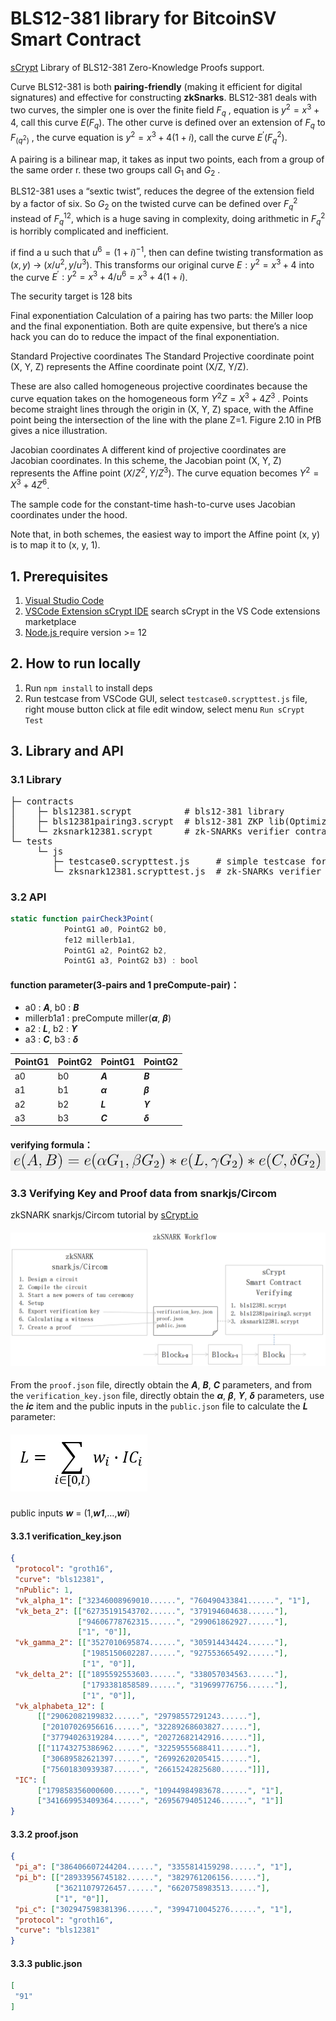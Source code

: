 # BLS12-381 library for BitcoinSV Smart Contract
[sCrypt](https://github.com/sCrypt-Inc/boilerplate) Library of BLS12-381 Zero-Knowledge Proofs support.

Curve BLS12-381 is both **pairing-friendly** (making it efficient for digital signatures) and effective for constructing **zkSnarks**.
BLS12-381 deals with two curves, the simpler one is over the finite field $F_q$ , equation is $y^2 = x^3 + 4$, call this curve $E(F_q)$. The other curve is defined over an extension of $F_q$ to $F_(q^2)$ , the curve equation is $y^2 = x^3 + 4(1 + i)$, call the curve $E^′(F_q^2)$.

A pairing is a bilinear map, it takes as input two points, each from a group of the same order r. these two groups call $G_1$ and $G_2$ .

BLS12-381 uses a “sextic twist”, reduces the degree of the extension field by a factor of six. So $G_2$ on the twisted curve can be defined over $F_q^2$ instead of $F_q^{12}$, which is a huge saving in complexity, doing arithmetic in $F_q^2$ is horribly complicated and inefficient.

if find a u such that $u^6 = (1+i)^{−1}$, then can define twisting transformation as $(x, y)$ → $(x/u^2, y/u^3)$. This transforms our original curve $E:y^2 = x^3 + 4$ into the curve $E^′:y^2 = x^3 + 4/u^6 = x^3 + 4(1 + i)$. 

The security target is 128 bits

Final exponentiation
Calculation of a pairing has two parts: the Miller loop and the final exponentiation. Both are quite expensive, but there’s a nice hack you can do to reduce the impact of the final exponentiation.

Standard Projective coordinates
The Standard Projective coordinate point (X, Y, Z) represents the Affine coordinate point (X/Z, Y/Z).

These are also called homogeneous projective coordinates because the curve equation takes on the homogeneous form $Y^2Z = X^3 + 4Z^3$ . Points become straight lines through the origin in (X, Y, Z) space, with the Affine point being the intersection of the line with the plane Z=1. Figure 2.10 in PfB gives a nice illustration.

Jacobian coordinates
A different kind of projective coordinates are Jacobian coordinates. In this scheme, the Jacobian point (X, Y, Z) represents the Affine point $(X/Z^2,Y/Z^3)$. The curve equation becomes $Y^2 = X^3 + 4Z^6$.

The sample code for the constant-time hash-to-curve uses Jacobian coordinates under the hood.

Note that, in both schemes, the easiest way to import the Affine point (x, y) is to map it to (x, y, 1).

## 1. Prerequisites
1. [Visual Studio Code](https://code.visualstudio.com/download)
2. [VSCode Extension sCrypt IDE](https://scrypt-ide.readthedocs.io/en/latest/index.html) search sCrypt in the VS Code extensions marketplace
3. [Node.js ](https://nodejs.org/en/download/) require version >= 12

## 2. How to run locally
1. Run `npm install` to install deps
2. Run testcase from VSCode GUI, select `testcase0.scrypttest.js` file, right mouse button click at file edit window, select menu `Run sCrypt Test`

## 3. Library and API
### 3.1 Library
<pre>
├─ contracts
│    ├─ bls12381.scrypt          # bls12-381 library
│    ├─ bls12381pairing3.scrypt  # bls12-381 ZKP lib(Optimized 3-pairs)
│    └─ zksnark12381.scrypt      # zk-SNARKs verifier contract example
└─ tests
     └─ js
        ├─ testcase0.scrypttest.js     # simple testcase for quickstart
        └─ zksnark12381.scrypttest.js  # zk-SNARKs verifier API example
</pre>
### 3.2 API
```js
static function pairCheck3Point(
            PointG1 a0, PointG2 b0,
            fe12 millerb1a1,
            PointG1 a2, PointG2 b2,
            PointG1 a3, PointG2 b3) : bool
```

#### function parameter(3-pairs and 1 preCompute-pair)：
- a0 : ***A***, b0 : ***B***
- millerb1a1 : preCompute miller(***α***, ***β***)
- a2 : ***L***, b2 : ***ϒ***
- a3 : ***C***, b3 : ***δ***

| PointG1 | PointG2 | PointG1 | PointG2 |
| ------- | ------- | ------- | ------- |
| a0  | b0  | ***A***  | ***B***  |
| a1  | b1  | ***α***  | ***β***  |
| a2  | b2  | ***L***  | ***ϒ***  |
| a3  | b3  | ***C***  | ***δ***  |

#### verifying formula： ![formula](https://github.com/walker9296/BLS12-381/blob/main/res/formula.png)

### 3.3 Verifying Key and Proof data from snarkjs/Circom 
zkSNARK snarkjs/Circom tutorial by [sCrypt.io](https://learn.scrypt.io/zh/courses/Build-a-zkSNARK-based-Battleship-Game-on-Bitcoin-630b1fe6c26857959e13e160/lessons/3/chapters/1)

#### ![zkSNARK](https://github.com/walker9296/BLS12-381/blob/main/res/zkSNARK.png)
From the `proof.json` file, directly obtain the ***A***, ***B***, ***C*** parameters, and from the `verification_key.json` file, directly obtain the ***α***, ***β***, ***ϒ***, ***δ*** parameters, use the ***ic*** item and the public inputs in the `public.json` file to calculate the ***L*** parameter:
##### ![formulaL.png](https://github.com/walker9296/BLS12-381/blob/main/res/formulaL.png)
public inputs ***w*** = (1,***w1***,…,***wi***) 
#### 3.3.1 verification_key.json

```json
{
 "protocol": "groth16",
 "curve": "bls12381",
 "nPublic": 1,
 "vk_alpha_1": ["32346008969010......", "760490433841......", "1"],
 "vk_beta_2": [["62735191543702......", "379194604638......"],
               ["94606778762315......", "299061862927......"],
               ["1", "0"]],
 "vk_gamma_2": [["3527010695874......", "305914434424......"],
                ["1985150602287......", "927553665492......"],
                ["1", "0"]],
 "vk_delta_2": [["1895592553603......", "338057034563......"],
                ["1793381858589......", "319699776756......"],
                ["1", "0"]],
 "vk_alphabeta_12": [
      [["29062082199832......", "29798557291243......"],
       ["20107026956616......", "32289268603827......"],
       ["37794026319284......", "20272682142916......"]],
      [["11743275386962......", "32259555688411......"],
       ["30689582621397......", "26992620205415......"],
       ["75601830939387......", "26615242825680......"]]],
 "IC": [
      ["179858356000600......", "10944984983678......", "1"],
      ["341669953409364......", "26956794051246......", "1"]]
}
```
#### 3.3.2 proof.json
```json
{
 "pi_a": ["386406607244204......", "3355814159298......", "1"],
 "pi_b": [["28933956745182......", "3829761206156......"],
          ["36211079726457......", "6620758983513......"],
          ["1", "0"]],
 "pi_c": ["302947598381396......", "3994710045276......", "1"],
 "protocol": "groth16",
 "curve": "bls12381"
}
```
#### 3.3.3 public.json
```json
[
 "91"
]
```